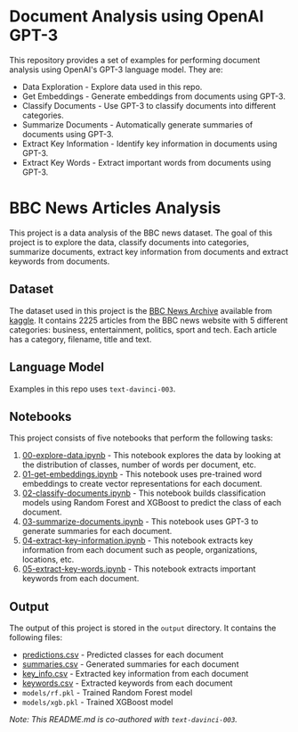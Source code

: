 # Document Analysis using OpenAI GPT-3
This repository provides a set of examples for performing document analysis using OpenAI's GPT-3 language model. They are: 

* Data Exploration - Explore data used in this repo. 
* Get Embeddings - Generate embeddings from documents using GPT-3.
* Classify Documents - Use GPT-3 to classify documents into different categories.
* Summarize Documents - Automatically generate summaries of documents using GPT-3.
* Extract Key Information - Identify key information in documents using GPT-3.
* Extract Key Words - Extract important words from documents using GPT-3.

# BBC News Articles Analysis
This project is a data analysis of the BBC news dataset. The goal of this project is to explore the data, classify documents into categories, summarize documents, extract key information from documents and extract keywords from documents. 

## Dataset
The dataset used in this project is the [BBC News Archive](https://www.kaggle.com/datasets/hgultekin/bbcnewsarchive) available from [kaggle](www.kaggle.com). It contains 2225 articles from the BBC news website with 5 different categories: business, entertainment, politics, sport and tech. Each article has a category, filename, title and text.

## Language Model
Examples in this repo uses `text-davinci-003`. 
## Notebooks
This project consists of five notebooks that perform the following tasks:

1. [00-explore-data.ipynb](./notebooks/00-explore-data.ipynb) - This notebook explores the data by looking at the distribution of classes, number of words per document, etc.
2. [01-get-embeddings.ipynb](./notebooks/01-get-embeddings.ipynb) - This notebook uses pre-trained word embeddings to create vector representations for each document.
3. [02-classify-documents.ipynb](./notebooks/02-classify-documents.ipynb) - This notebook builds classification models using Random Forest and XGBoost to predict the class of each document.
4. [03-summarize-documents.ipynb](./notebooks/03-summarize-documents.ipynb) - This notebook uses GPT-3 to generate summaries for each document.
5. [04-extract-key-information.ipynb](./notebooks/04-extract-key-information.ipynb) - This notebook extracts key information from each document such as people, organizations, locations, etc.
6. [05-extract-key-words.ipynb](./notebooks/05-extract-key-words.ipynb) - This notebook extracts important keywords from each document.

## Output
The output of this project is stored in the `output` directory. It contains the following files:

* [predictions.csv](./output/predictions.csv) - Predicted classes for each document
* [summaries.csv](./output/summaries.csv) - Generated summaries for each document
* [key_info.csv](./output/key_info.csv) - Extracted key information from each document
* [keywords.csv](./output/keywords.csv) - Extracted keywords from each document
* `models/rf.pkl` - Trained Random Forest model
* `models/xgb.pkl` - Trained XGBoost model

*Note: This README.md is co-authored with `text-davinci-003`.*